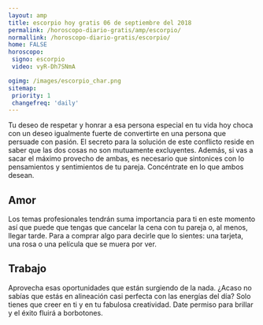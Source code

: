 ```yaml
---
layout: amp
title: escorpio hoy gratis 06 de septiembre del 2018 
permalink: /horoscopo-diario-gratis/amp/escorpio/
normallink: /horoscopo-diario-gratis/escorpio/
home: FALSE
horoscopo:
 signo: escorpio
 video: vyR-Dh7SNmA

ogimg: /images/escorpio_char.png
sitemap:
 priority: 1
 changefreq: 'daily'
---
```



Tu deseo de respetar y honrar a esa persona especial en tu vida hoy choca con un deseo igualmente fuerte de convertirte en una persona que persuade con pasión. El secreto para la solución de este conflicto reside en saber que las dos cosas no son mutuamente excluyentes. Además, si vas a sacar el máximo provecho de ambas, es necesario que sintonices con lo pensamientos y sentimientos de tu pareja. Concéntrate en lo que ambos desean.

## Amor

Los temas profesionales tendrán suma importancia para ti en este momento así que puede que tengas que cancelar la cena con tu pareja o, al menos, llegar tarde. Para a comprar algo para decirle que lo sientes: una tarjeta, una rosa o una película que se muera por ver.

## Trabajo

Aprovecha esas oportunidades que están surgiendo de la nada. ¿Acaso no sabías que estás en alineación casi perfecta con las energías del día? Solo tienes que creer en ti y en tu fabulosa creatividad. Date permiso para brillar y el éxito fluirá a borbotones.